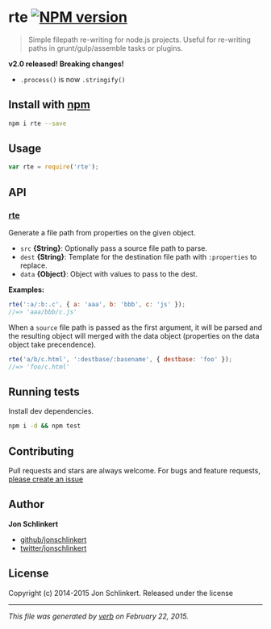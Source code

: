 # rte [![NPM version](https://badge.fury.io/js/rte.svg)](http://badge.fury.io/js/rte)

> Simple filepath re-writing for node.js projects. Useful for re-writing paths in grunt/gulp/assemble tasks or plugins.

**v2.0 released! Breaking changes!**

- `.process()` is now `.stringify()`

## Install with [npm](npmjs.org)

```bash
npm i rte --save
```

## Usage

```js
var rte = require('rte');
```

## API
### [rte](index.js#L47)

Generate a file path from properties on the given object.

* `src` **{String}**: Optionally pass a source file path to parse.    
* `dest` **{String}**: Template for the destination file path with `:properties` to replace.    
* `data` **{Object}**: Object with values to pass to the dest.    

**Examples:**

```js
rte(':a/:b:.c', { a: 'aaa', b: 'bbb', c: 'js' });
//=> 'aaa/bbb/c.js'
```

When a `source` file path is passed as the first argument, it will
be parsed and the resulting object will merged with the data
object (properties on the data object take precendence).

```js
rte('a/b/c.html', ':destbase/:basename', { destbase: 'foo' });
//=> 'foo/c.html'
```



## Running tests
Install dev dependencies.

```bash
npm i -d && npm test
```


## Contributing
Pull requests and stars are always welcome. For bugs and feature requests, [please create an issue](https://github.com/jonschlinkert/rte/issues)


## Author

**Jon Schlinkert**
 
+ [github/jonschlinkert](https://github.com/jonschlinkert)
+ [twitter/jonschlinkert](http://twitter.com/jonschlinkert) 

## License
Copyright (c) 2014-2015 Jon Schlinkert.
Released under the  license

***

_This file was generated by [verb](https://github.com/assemble/verb) on February 22, 2015._

